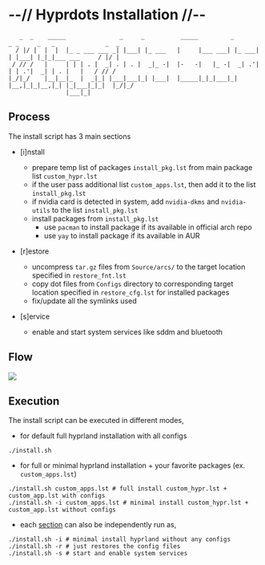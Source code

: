 # --// Hyprdots Installation //--

```shell
   _  _    _____               _     _          _____         _       _ _     _   _              _  _ 
  / |/ |  |  |  |_ _ ___ ___ _| |___| |_ ___   |     |___ ___| |_ ___| | |___| |_|_|___ ___     / |/ |
 / // /   |     | | | . |  _| . | . |  _|_ -|  |-   -|   |_ -|  _| .'| | | .'|  _| | . |   |   / // / 
|_/|_/    |__|__|_  |  _|_| |___|___|_| |___|  |_____|_|_|___|_| |__,|_|_|__,|_| |_|___|_|_|  |_/|_/  
                |___|_|                                                                               
```


## Process

The install script has 3 main sections
- [i]nstall
    - prepare temp list of packages `install_pkg.lst` from main package list `custom_hypr.lst`
    - if the user pass additional list `custom_apps.lst`, then add it to the list `install_pkg.lst`
    - if nvidia card is detected in system, add `nvidia-dkms` and `nvidia-utils` to the list `install_pkg.lst`
    - install packages from `install_pkg.lst`
        - use `pacman` to install package if its available in official arch repo
        - use `yay` to install package if its available in AUR

- [r]estore
    - uncompress `tar.gz` files from `Source/arcs/` to the target location specified in `restore_fnt.lst`
    - copy dot files from `Configs` directory to corresponding target location specified in `restore_cfg.lst` for installed packages
    - fix/update all the symlinks used

- [s]ervice
    - enable and start system services like sddm and bluetooth


## Flow

![](https://raw.githubusercontent.com/prasanthrangan/hyprdots/main/Source/assets/install_flow.png)


## Execution

The install script can be executed in different modes,

- for default full hyprland installation with all configs
```shell
./install.sh
```

- for full or minimal hyprland installation + your favorite packages (ex. `custom_apps.lst`) 
```shell
./install.sh custom_apps.lst # full install custom_hypr.lst + custom_app.lst with configs
./install.sh -i custom_apps.lst # minimal install custom_hypr.lst + custom_app.lst without configs
```

- each [section](#process) can also be independently run as,
```shell
./install.sh -i # minimal install hyprland without any configs
./install.sh -r # just restores the config files
./install.sh -s # start and enable system services
```

